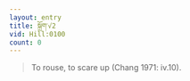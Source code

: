 ```yaml
---
layout: entry
title: སྐྲོག་√2
vid: Hill:0100
count: 0
---
```

> To rouse, to scare up (Chang 1971: iv\.10)\.


